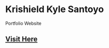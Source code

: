 # Krishield Kyle Santoyo
Portfolio Website

[Visit Here](https://krishieldkyle.netlify.com/)
----------------------------------------------------------
